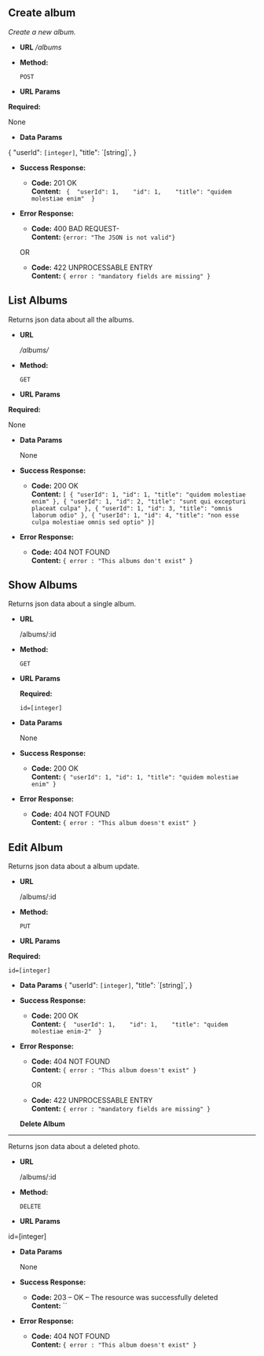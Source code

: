 **Create album**
----
_Create a new album._

* **URL**
_/albums_
 
* **Method:**
  
  `POST` 
  
*  **URL Params**

  **Required:**
 
None

* **Data Params**

 {
    "userId": `[integer]`,
     "title": ´[string]`,
  } 

* **Success Response:**
  
   * **Code:** 201 OK <br />
    **Content:** ` {  "userId": 1,    "id": 1,    "title": "quidem molestiae enim"  }`
 
* **Error Response:**

  * **Code:** 400  BAD REQUEST- <br />
    **Content:** `{error: "The JSON is not valid"}`

  OR

  * **Code:** 422 UNPROCESSABLE ENTRY <br />
    **Content:** `{ error : "mandatory fields are missing" }`

**List Albums**
----
  Returns json data about all the albums.

* **URL**

  _/albums/_

* **Method:**

  `GET`
  
* **URL Params**
 
 **Required:**
  
  None 
  
* **Data Params**

  None

* **Success Response:**

  * **Code:** 200 OK <br />
    **Content:** `[
  {
    "userId": 1,
    "id": 1,
    "title": "quidem molestiae enim"
  },
  {
    "userId": 1,
    "id": 2,
    "title": "sunt qui excepturi placeat culpa"
  },
  {
    "userId": 1,
    "id": 3,
    "title": "omnis laborum odio"
  },
  {
    "userId": 1,
    "id": 4,
    "title": "non esse culpa molestiae omnis sed optio"
  }]`
 
* **Error Response:**

  * **Code:** 404 NOT FOUND <br />
    **Content:** `{ error : "This albums don't exist" }`

**Show Albums**
----
  Returns json data about a single album.

* **URL**

  /albums/:id

* **Method:**

  `GET`
  
*  **URL Params**

   **Required:**
 
   `id=[integer]`

* **Data Params**

  None

* **Success Response:**

  * **Code:** 200 OK <br />
    **Content:** `{
    "userId": 1,
    "id": 1,
    "title": "quidem molestiae enim"
  }`
 
* **Error Response:**

  * **Code:** 404 NOT FOUND <br />
    **Content:** `{ error : "This album doesn't exist" }`

**Edit Album**
----
  Returns json data about a album update.

* **URL**

  /albums/:id

* **Method:**

  `PUT`
  
*  **URL Params**
  
  **Required:**
 
   `id=[integer]`  
  

* **Data Params**
 {
    "userId": `[integer]`,
     "title": ´[string]`,
  } 
     
* **Success Response:**

  * **Code:** 200 OK <br />
    **Content:** `{  "userId": 1,    "id": 1,    "title": "quidem molestiae enim-2"  }`
 
* **Error Response:**

  * **Code:** 404 NOT FOUND <br />
    **Content:** `{ error : "This album doesn't exist" }`
    
    OR
    
   * **Code:** 422 UNPROCESSABLE ENTRY <br />
    **Content:** `{ error : "mandatory fields are missing" }`
    
   **Delete Album**
----
  Returns json data about a deleted photo.

* **URL**

  /albums/:id

* **Method:**

  `DELETE`
  
*  **URL Params**
  
  id=[integer]

* **Data Params**

  None
  
* **Success Response:**

  * **Code:** 203 – OK – The resource was successfully deleted <br />
    **Content:** ``
 
* **Error Response:**

  * **Code:** 404 NOT FOUND <br />
    **Content:** `{ error : "This album doesn't exist" }` 
